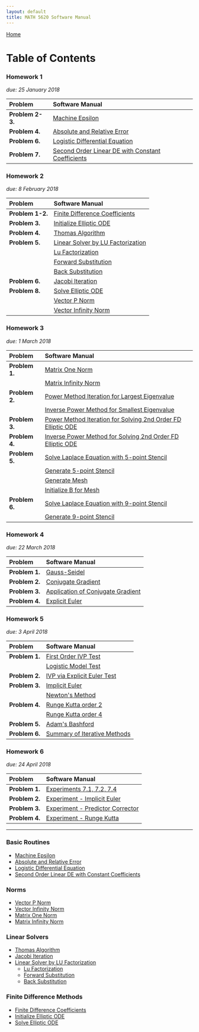 ```yaml
---
layout: default
title: MATH 5620 Software Manual
---
```


<a href="https://philipnelson5.github.io">Home</a>

# Table of Contents

### Homework 1
*due: 25 January 2018*

| Problem           | Software Manual|
| :-----------------|:---------------|
| **Problem 2-3.**  | [Machine Epsilon](./machineEpsilon/manual)|
| **Problem 4.**    | [Absolute and Relative Error](./error/manual)|
| **Problem 6.**    | [Logistic Differential Equation](./logistic/manual)|
| **Problem 7.**    | [Second Order Linear DE with Constant Coefficients](./secondOrderLinear/manual)|


### Homework 2
*due: 8 February 2018*

| Problem           | Software Manual|
| :-----------------|:---------------|
| **Problem 1-2.**  | [Finite Difference Coefficients](./finiteDiffMethods/manual_finite_diff_coeff)|
| **Problem 3.**    | [Initialize Elliptic ODE](./finiteDiffMethods/manual_init_elliptic_ode)|
| **Problem 4.**    | [Thomas Algorithm](./matrix/manual_thomas_algorithm)|
| **Problem 5.**    | [Linear Solver by LU Factorization](./matrix/manual_linear_solve_lu)|
|                   | [Lu Factorization](./matrix/manual_lu_factorize)|
|                   | [Forward Substitution](./matrix/manual_forward_sub)|
|                   | [Back Substitution](./matrix/manual_back_sub)|
| **Problem 6.**    | [Jacobi Iteration](./matrix/manual_jacobi_iteration)|
| **Problem 8.**    | [Solve Elliptic ODE](./finiteDiffMethods/manual_solve_elliptic_ode)|
|                   | [Vector P Norm](./matrix/manual_vector_pnorm)|
|                   | [Vector Infinity Norm](./matrix/manual_vector_infinity_norm)|

### Homework 3
*due: 1 March 2018*

| Problem           | Software Manual|
| :-----------------|:---------------|
| **Problem 1.**    | [Matrix One Norm](./matrix/manual_matrix_one_norm)|
|                   | [Matrix Infinity Norm](./matrix/manual_matrix_infinity_norm)|
| **Problem 2.**    | [Power Method Iteration for Largest Eigenvalue](./matrix/manual_power_iteration)|
|                   | [Inverse Power Method for Smallest Eigenvalue](./matrix/manual_inverse_power_iteration)|
| **Problem 3.**    | [Power Method Iteration for Solving 2nd Order FD Elliptic ODE](./matrix/example_power_iteration_elliptic_ode)|
| **Problem 4.**    | [Inverse Power Method for Solving 2nd Order FD Elliptic ODE](./matrix/example_inverse_power_iteration_elliptic_ode)|
| **Problem 5.**    | [Solve Laplace Equation with 5-point Stencil](./matrix/manual_solve_five_point_stencil)|
|                   | [Generate 5-point Stencil](./matrix/manual_gen_five_point_stencil)|
|                   | [Generate Mesh](./matrix/manual_gen_mesh)|
|                   | [Initialize B for Mesh](./matrix/manual_init_b)|
| **Problem 6.**    | [Solve Laplace Equation with 9-point Stencil](./matrix/manual_solve_nine_point_stencil)|
|                   | [Generate 9-point Stencil](./matrix/manual_gen_nine_point_stencil)|

### Homework 4
*due: 22 March 2018*

| Problem           | Software Manual|
| :-----------------|:---------------|
| **Problem 1.**    | [Gauss-Seidel](./gaussSidel/manual_gauss_sidel)|
| **Problem 2.**    | [Conjugate Gradient](./conjugateGradient/manual_conjugate_gradient)|
| **Problem 3.**    | [Application of Conjugate Gradient](./testConjugateGradientFivePoint/manual_solve_five_point_stencil_test)|
| **Problem 4.**    | [Explicit Euler](./explicitEuler/manual_explicit_euler)|

### Homework 5
*due: 3 April 2018*

| Problem           | Software Manual|
| :-----------------|:---------------|
| **Problem 1.**    | [First Order IVP Test](./5.1IVP/IVP_test)|
|                   | [Logistic Model Test](./logistic2/manual)|
| **Problem 2.**    | [IVP via Explicit Euler Test](./explicitEulerTest/manual_explicit_euler_test)|
| **Problem 3.**    | [Implicit Euler](./implicit_euler/manual_implicit_euler)|
|                   | [Newton's Method](./testConjugateGradientFivePoint/manual_solve_five_point_stencil_test)|
| **Problem 4.**    | [Runge Kutta order 2](./explicitEuler/manual_explicit_euler)|
|                   | [Runge Kutta order 4](./explicitEuler/manual_explicit_euler)|
| **Problem 5.**    | [Adam's Bashford](./explicitEuler/manual_explicit_euler)|
| **Problem 6.**    | [Summary of Iterative Methods](./explicitEuler/manual_explicit_euler)|

### Homework 6
*due: 24 April 2018*

| Problem           | Software Manual|
| :-----------------|:---------------|
| **Problem 1.**    | [Experiments 7.1, 7.2, 7.4](./template.md)|
| **Problem 2.**    | [Experiment - Implicit Euler](./template.md)|
| **Problem 3.**    | [Experiment - Predictor Corrector](./template.md)|
| **Problem 4.**    | [Experiment - Runge Kutta](./template.md)|

-----

### Basic Routines
- [Machine Epsilon](./machineEpsilon/manual)
- [Absolute and Relative Error](./error/manual)
- [Logistic Differential Equation](./logistic/manual)
- [Second Order Linear DE with Constant Coefficients](./secondOrderLinear/manual)

### Norms
- [Vector P Norm](./matrix/manual_vector_pnorm)
- [Vector Infinity Norm](./matrix/manual_vector_infinity_norm)
- [Matrix One Norm](./matrix/manual_matrix_one_norm)
- [Matrix Infinity Norm](./matrix/manual_matrix_infinity_norm)

### Linear Solvers
- [Thomas Algorithm](./matrix/manual_thomas_algorithm)
- [Jacobi Iteration](./matrix/manual_jacobi_iteration)
- [Linear Solver by LU Factorization](./matrix/manual_linear_solve_lu)
  - [Lu Factorization](./matrix./manual_lu_factorization)
  - [Forward Substitution](./matrix./manual_forward_sub)
  - [Back Substitution](./matrix./manual_back_sub)

### Finite Difference Methods
- [Finite Difference Coefficients](./finiteDiffMethods/manual_finite_diff_coeff)
- [Initialize Elliptic ODE](./finiteDiffMethods/manual_init_elliptic_ode)
- [Solve Elliptic ODE](./finiteDiffMethods/manual_solve_elliptic_ode)
